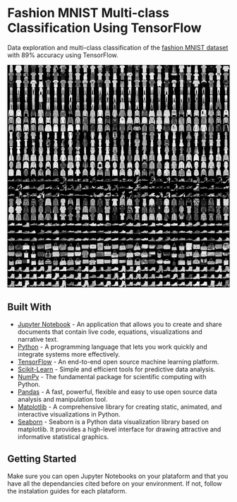 # Fashion MNIST Multi-class Classification Using TensorFlow

Data exploration and multi-class classification of the [fashion MNIST dataset](https://github.com/zalandoresearch/fashion-mnist) with 89% accuracy using TensorFlow.

![](.github/fashion-mnist-sprite.png)

## Built With

* [Jupyter Notebook](https://jupyter.org/) - An application that allows you to create and share documents that contain live code, equations, visualizations and narrative text.
* [Python](https://www.python.org/) - A programming language that lets you work quickly and integrate systems more effectively.
* [TensorFlow](https://www.tensorflow.org/) - An end-to-end open source machine learning platform.
* [Scikit-Learn](https://scikit-learn.org/stable/index.html) - Simple and efficient tools for predictive data analysis.
* [NumPy](https://numpy.org/) - The fundamental package for scientific computing with Python.
* [Pandas](https://pandas.pydata.org/) - A fast, powerful, flexible and easy to use open source data analysis and manipulation tool.
* [Matplotlib](https://matplotlib.org/) - A comprehensive library for creating static, animated, and interactive visualizations in Python.
* [Seaborn](https://seaborn.pydata.org/) - Seaborn is a Python data visualization library based on matplotlib. It provides a high-level interface for drawing attractive and informative statistical graphics.


## Getting Started 

Make sure you can open Jupyter Notebooks on your plataform and that you have all the dependancies cited before on your environment. If not, follow the instalation guides for each plataform.